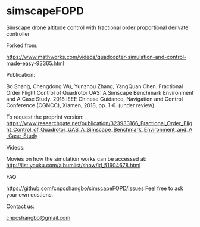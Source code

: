 # simscapeFOPD
Simscape drone altitude control with fractional order proportional derivate controller

Forked from:

https://www.mathworks.com/videos/quadcopter-simulation-and-control-made-easy-93365.html

Publication:

Bo Shang, Chengdong Wu, Yunzhou Zhang, YangQuan Chen. Fractional Order Flight Control of Quadrotor UAS: A Simscape Benchmark Environment and A Case Study. 2018 IEEE Chinese Guidance, Navigation and Control Conference (CGNCC), Xiamen, 2018, pp. 1-6. (under review)

To request the preprint version:
https://www.researchgate.net/publication/323933166_Fractional_Order_Flight_Control_of_Quadrotor_UAS_A_Simscape_Benchmark_Environment_and_A_Case_Study

Videos:

Movies on how the simulation works can be accessed at:
http://list.youku.com/albumlist/show/id_51604678.html

FAQ:

https://github.com/cnpcshangbo/simscapeFOPD/issues
Feel free to ask your own qustions.

Contact us:

cnpcshangbo@gmail.com
